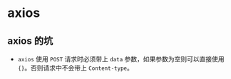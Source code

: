 # axios

## axios 的坑

- `axios` 使用 `POST` 请求时必须带上 `data` 参数，如果参数为空则可以直接使用 `{}`。否则请求中不会带上 `Content-type`。
